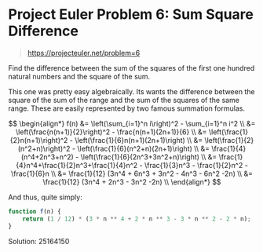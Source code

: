 # Project Euler Problem 6: Sum Square Difference

> https://projecteuler.net/problem=6

Find the difference between the sum of the squares of the first one hundred
natural numbers and the square of the sum.

This one was pretty easy algebraically. Its wants the difference between the
square of the sum of the range and the sum of the squares of the same range.
These are easily represented by two famous summation formulas.

$$
\begin{align*}
f(n) &= \left(\sum_{i=1}^n i\right)^2 - \sum_{i=1}^n i^2 \\
&= \left(\frac{n(n+1)}{2}\right)^2 - \frac{n(n+1)(2n+1)}{6} \\
&= \left(\frac{1}{2}n(n+1)\right)^2 - \left(\frac{1}{6}n(n+1)(2n+1)\right) \\
&= \left(\frac{1}{2}(n^2+n)\right)^2 - \left(\frac{1}{6}(n^2+n)(2n+1)\right) \\
&= \frac{1}{4}(n^4+2n^3+n^2) - \left(\frac{1}{6}(2n^3+3n^2+n)\right) \\
&= \frac{1}{4}n^4+\frac{1}{2}n^3+\frac{1}{4}n^2 - \frac{1}{3}n^3 - \frac{1}{2}n^2 - \frac{1}{6}n \\
&= \frac{1}{12} (3n^4 + 6n^3 + 3n^2 - 4n^3 - 6n^2 -2n) \\
&= \frac{1}{12} (3n^4 + 2n^3 - 3n^2 -2n) \\
\end{align*}
$$

And thus, quite simply:

```javascript
function f(n) {
	return (1 / 12) * (3 * n ** 4 + 2 * n ** 3 - 3 * n ** 2 - 2 * n);
}
```

Solution: $25164150$
